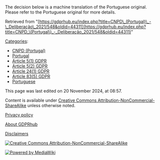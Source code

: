 The decision below is a machine translation of the Portuguese original. Please refer to the Portuguese original for more details.

Retrieved from "[https://gdprhub.eu/index.php?title=CNPD\_(Portugal)\_-\_Deliberação\_2021/548&oldid=44311](https://gdprhub.eu/index.php?title=CNPD_\(Portugal\)_-_Deliberação_2021/548&oldid=44311)"

[Categories](/index.php?title=Special:Categories "Special:Categories"):

*   [CNPD (Portugal)](/index.php?title=Category:CNPD_\(Portugal\) "Category:CNPD (Portugal)")
*   [Portugal](/index.php?title=Category:Portugal "Category:Portugal")
*   [Article 5(1) GDPR](/index.php?title=Category:Article_5\(1\)_GDPR "Category:Article 5(1) GDPR")
*   [Article 5(2) GDPR](/index.php?title=Category:Article_5\(2\)_GDPR "Category:Article 5(2) GDPR")
*   [Article 24(1) GDPR](/index.php?title=Category:Article_24\(1\)_GDPR "Category:Article 24(1) GDPR")
*   [Article 83(5) GDPR](/index.php?title=Category:Article_83\(5\)_GDPR "Category:Article 83(5) GDPR")
*   [Portuguese](/index.php?title=Category:Portuguese "Category:Portuguese")

This page was last edited on 20 November 2024, at 08:57.

Content is available under [Creative Commons Attribution-NonCommercial-ShareAlike](https://creativecommons.org/licenses/by-nc-sa/4.0/) unless otherwise noted.

[Privacy policy](/index.php?title=GDPRhub:Privacy_policy)

[About GDPRhub](/index.php?title=GDPRhub:About)

[Disclaimers](/index.php?title=GDPRhub:General_disclaimer)

[![Creative Commons Attribution-NonCommercial-ShareAlike](/resources/assets/licenses/cc-by-nc-sa.png)](https://creativecommons.org/licenses/by-nc-sa/4.0/)

[![Powered by MediaWiki](/resources/assets/poweredby_mediawiki_88x31.png)](https://www.mediawiki.org/)
